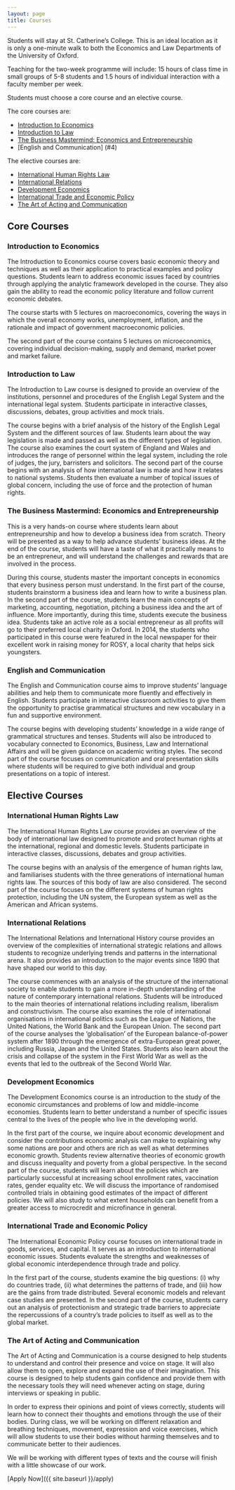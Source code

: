 ```yaml
---
layout: page
title: Courses
---
```


Students will stay at St. Catherine’s College. This is an ideal location as it is only a one-minute walk to both the Economics and Law Departments of the University of Oxford.

Teaching for the two-week programme will include: 15 hours of class time in small groups of 5-8 students and 1.5 hours of individual interaction with a faculty member per week.

Students must choose a core course and an elective course.

The core courses are:

 - [Introduction to Economics](#1)
 - [Introduction to Law](#2)
 - [The Business Mastermind: Economics and Entrepreneurship](#3)
 - [English and Communication] (#4)

The elective courses are:

 - [International Human Rights Law](#5)
 - [International Relations](#6)
 - [Development Economics](#7)
 - [International Trade and Economic Policy](#8)
 - [The Art of Acting and Communication](#9)

## Core Courses

### <a name="1">Introduction to Economics</a>

The Introduction to Economics course covers basic economic theory and techniques as well as their application to practical examples and policy questions. Students learn to address economic issues faced by countries through applying the analytic framework developed in the course. They also gain the ability to read the economic policy literature and follow current economic debates.

The course starts with 5 lectures on macroeconomics, covering the ways in which the overall economy works, unemployment, inflation, and the rationale and impact of government macroeconomic policies. 

The second part of the course contains 5 lectures on microeconomics, covering individual decision-making, supply and demand, market power and market failure.

### <a name="2">Introduction to Law</a>

The Introduction to Law course is designed to provide an overview of the institutions, personnel and procedures of the English Legal System and the international legal system. Students participate in interactive classes, discussions, debates, group activities and mock trials.
 
The course begins with a brief analysis of the history of the English Legal System and the different sources of law. Students learn about the way legislation is made and passed as well as the different types of legislation. The course also examines the court system of England and Wales and introduces the range of personnel within the legal system, including the role of judges, the jury, barristers and solicitors. The second part of the course begins with an analysis of how international law is made and how it relates to national systems. Students then evaluate a number of topical issues of global concern, including the use of force and the protection of human rights. 

### <a name="3">The Business Mastermind: Economics and Entrepreneurship</a>

This is a very hands-on course where students learn about entrepreneurship and how to develop a business idea from scratch. Theory will be presented as a way to help advance students’ business ideas. At the end of the course, students will have a taste of what it practically means to be an entrepreneur, and will understand the challenges and rewards that are involved in the process.
 
During this course, students master the important concepts in economics that every business person must understand. In the first part of the course, students brainstorm a business idea and learn how to write a business plan. In the second part of the course, students learn the main concepts of marketing, accounting, negotiation, pitching a business idea and the art of influence. More importantly, during this time, students execute the business idea. Students take an active role as a social entrepreneur as all profits will go to their preferred local charity in Oxford. In 2014, the students who participated in this course were featured in the local newspaper for their excellent work in raising money for ROSY, a local charity that helps sick youngsters.  

### <a name="4">English and Communication</a>

The English and Communication course aims to improve students’ language abilities and help them to communicate more fluently and effectively in English. Students participate in interactive classroom activities to give them the opportunity to practise grammatical structures and new vocabulary in a fun and supportive environment.
 
The course begins with developing students’ knowledge in a wide range of grammatical structures and tenses. Students will also be introduced to vocabulary connected to Economics, Business, Law and International Affairs and will be given guidance on academic writing styles. The second part of the course focuses on communication and oral presentation skills where students will be required to give both individual and group presentations on a topic of interest. 

## Elective Courses

### <a name="5">International Human Rights Law</a>

The International Human Rights Law course provides an overview of the body of international law designed to promote and protect human rights at the international, regional and domestic levels. Students participate in interactive classes, discussions, debates and group activities.

The course begins with an analysis of the emergence of human rights law, and familiarises students with the three generations of international human rights law. The sources of this body of law are also considered. The second part of the course focuses on the different systems of human rights protection, including the UN system, the European system as well as the American and African systems. 

### <a name="6">International Relations</a>

The International Relations and International History course provides an overview of the complexities of international strategic relations and allows students to recognize underlying trends and patterns in the international arena. It also provides an introduction to the major events since 1890 that have shaped our world to this day.
 
The course commences with an analysis of the structure of the international society to enable students to gain a more in-depth understanding of the nature of contemporary international relations. Students will be introduced to the main theories of international relations including realism, liberalism and constructivism. The course also examines the role of international organisations in international politics such as the League of Nations, the United Nations, the World Bank and the European Union. The second part of the course analyses the ‘globalisation’ of the European balance-of-power system after 1890 through the emergence of extra-European great power, including Russia, Japan and the United States. Students also learn about the crisis and collapse of the system in the First World War as well as the events that led to the outbreak of the Second World War. 

### <a name="7">Development Economics</a>

The Development Economics course is an introduction to the study of the economic circumstances and problems of low and middle-income economies. Students learn to better understand a number of specific issues central to the lives of the people who live in the developing world.
 
In the first part of the course, we inquire about economic development and consider the contributions economic analysis can make to explaining why some nations are poor and others are rich as well as what determines economic growth. Students review alternative theories of economic growth and discuss inequality and poverty from a global perspective. 
In the second part of the course, students will learn about the policies which are particularly successful at increasing school enrollment rates, vaccination rates, gender equality etc. We will discuss the importance of randomised controlled trials in obtaining good estimates of the impact of different policies. We will also study to what extent households can benefit from a greater access to microcredit and microfinance in general.

### <a name="8">International Trade and Economic Policy </a>

The International Economic Policy course focuses on international trade in goods, services, and capital. It serves as an introduction to international economic issues. Students evaluate the strengths and weaknesses of global economic interdependence through trade and policy.
 
In the first part of the course, students examine the big questions: (i) why do countries trade, (ii) what determines the patterns of trade, and (iii) how are the gains from trade distributed. Several economic models and relevant case studies are presented. In the second part of the course, students carry out an analysis of protectionism and strategic trade barriers to appreciate the repercussions of a country’s trade policies to itself as well as to the global market.

### <a name="9">The Art of Acting and Communication</a>

The Art of Acting and Communication is a course designed to help students to understand and control their presence and voice on stage. It will also allow them to open, explore and expand the use of their imagination. This course is designed to help students gain confidence and provide them with the necessary tools they will need whenever acting on stage, during interviews or speaking in public.

In order to express their opinions and point of views correctly, students will learn how to connect their thoughts and emotions through the use of their bodies. During class, we will be working on different relaxation and breathing techniques, movement, expression and voice exercises, which will allow students to use their bodies without harming themselves and to communicate better to their audiences.

We will be working with different types of texts and the course will finish with a little showcase of our work.


[Apply Now]({{ site.baseurl }}/apply)
 
